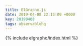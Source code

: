 ```yaml
---
title: ElGrapho.js
date: 2019-04-08 22:13:09 +0000 
key: 20190408
tags: observablehq 
---
```

{% include elgrapho/index.html %}
